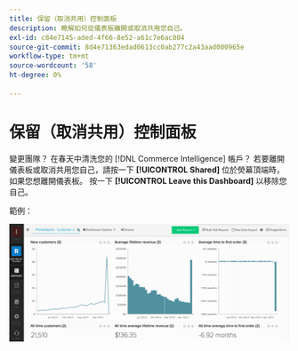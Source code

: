 ```yaml
---
title: 保留（取消共用）控制面板
description: 瞭解如何從儀表板離開或取消共用您自己。
exl-id: c84e7145-aded-4f66-8e52-a61c7e6ac804
source-git-commit: 8d4e71363edad0613cc0ab277c2a43aad000965e
workflow-type: tm+mt
source-wordcount: '58'
ht-degree: 0%

---
```


# 保留（取消共用）控制面板

變更團隊？ 在春天中清洗您的 [!DNL Commerce Intelligence] 帳戶？ 若要離開儀表板或取消共用您自己，請按一下 **[!UICONTROL Shared]** 位於熒幕頂端時，如果您想離開儀表板。 按一下 **[!UICONTROL Leave this Dashboard]** 以移除您自己。

範例：

![離開儀表板](../../assets/Leave_Dashboard.gif)
